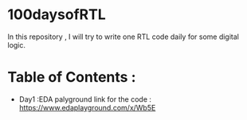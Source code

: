 # 100daysofRTL
In this repository , I will try to write one RTL code daily for some digital logic.

# Table of Contents :
- Day1 :EDA palyground link for the code : https://www.edaplayground.com/x/Wb5E
